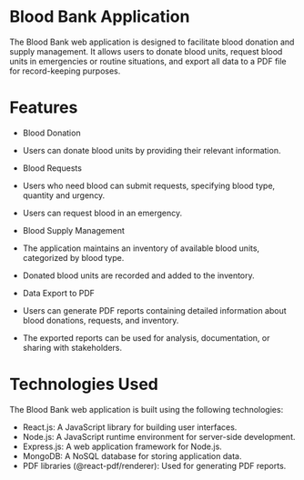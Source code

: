 # Blood Bank Application
The Blood Bank web application is designed to facilitate blood donation and supply management. It allows users to donate blood units, request blood units in emergencies or routine situations, and export all data to a PDF file for record-keeping purposes.

# Features

 * Blood Donation

  * Users can donate blood units by providing their relevant information.

 * Blood Requests

  * Users who need blood can submit requests, specifying blood type, quantity and urgency.
  * Users can request blood in an emergency.

 * Blood Supply Management
 
  * The application maintains an inventory of available blood units, categorized by blood type.
  * Donated blood units are recorded and added to the inventory.

 * Data Export to PDF

  * Users can generate PDF reports containing detailed information about blood donations, requests, and inventory.
  * The exported reports can be used for analysis, documentation, or sharing with stakeholders.

# Technologies Used
 The Blood Bank web application is built using the following technologies:

  * React.js: A JavaScript library for building user interfaces.
  * Node.js: A JavaScript runtime environment for server-side development.
  * Express.js: A web application framework for Node.js.
  * MongoDB: A NoSQL database for storing application data.
  * PDF libraries (@react-pdf/renderer): Used for generating PDF reports.
